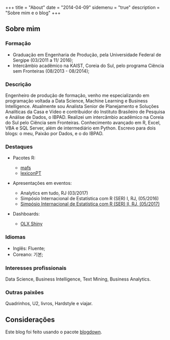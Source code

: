 +++
title = "About"
date = "2014-04-09"
sidemenu = "true"
description = "Sobre mim e o blog"
+++

## Sobre mim

### Formação

* Graduação em Engenharia de Produção, pela Universidade Federal de Sergipe (03/2011 a 11/ 2016);  
* Intercâmbio acadêmico na KAIST, Coreia do Sul, pelo programa Ciência sem Fronteiras (08/2013 - 08/2014);  

### Descrição

Engenheiro de produção de formação, venho me especializando em programação voltada a Data Science, Machine Learning e Business Intelligence. Atualmente sou Analista Senior de Planejamento e Soluções Analíticas da Casa e Vídeo e contribuidor do Instituto Brasileiro de Pesquisa e Análise de Dados, o IBPAD. Realizei um intercâmbio acadêmico na Coreia do Sul pelo Ciência sem Fronteiras. Conhecimento avançado em R, Excel, VBA e SQL Server, além de intermediário em Python. Escrevo para dois blogs: o meu, Paixão por Dados, e o do IBPAD. 

### Destaques

* Pacotes R:
  + [mafs](https://cran.r-project.org/web/packages/mafs/index.html)  
  + [lexiconPT](https://cran.r-project.org/web/packages/lexiconPT/index.html)  

* Apresentações em eventos:  
  + Analytics em tudo, RJ (03/2017)  
  + Simpósio Internacional de Estatística com R (SER) I, RJ, (05/2016)  
  + [Simpósio Internacional de Estatística com R (SER) II, RJ, (05/2017)](https://www.youtube.com/watch?v=5uo4OdTzwfM)  

* Dashboards:  
  + [OLX Shiny](https://sillasgonzaga.shinyapps.io/olxshiny2/)  

### Idiomas

* Inglês: Fluente;  
* Coreano: 기본;  

### Interesses profissionais

Data Science, Business Intelligence, Text Mining, Business Analytics.  

### Outras paixões

Quadrinhos, U2, livros, Hardstyle e viajar.


## Considerações

Este blog foi feito usando o pacote [blogdown](https://bookdown.org/yihui/blogdown/).
